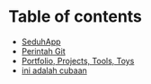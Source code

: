 # Table of contents

* [SeduhApp](README.md)
* [Perintah Git](perintah-git.md)
* [Portfolio, Projects, Tools, Toys](portfolio-projects-tools-toys.md)
* [ini adalah cubaan](ini-adalah-cubaan.md)

